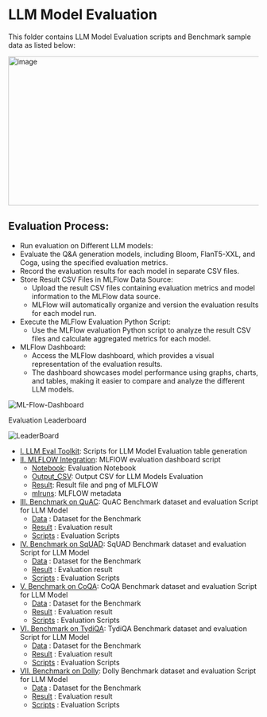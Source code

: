 # LLM Model Evaluation

This folder contains LLM Model Evaluation scripts and Benchmark sample data as listed below:


<img src="https://github.com/EnterpriseLLM/SuperKnowa/assets/112084296/23766e0c-a39c-4139-ad78-a7c9ad2420cf" alt="image" width="700" height="300">

## Evaluation Process:

-   Run evaluation on Different LLM models:
   - Evaluate the Q&A generation models, including Bloom, FlanT5-XXL, and Coga, using the specified evaluation metrics.
   - Record the evaluation results for each model in separate CSV files.
- Store Result CSV Files in MLFlow Data Source:
   - Upload the result CSV files containing evaluation metrics and model information to the MLFlow data source.
   - MLFlow will automatically organize and version the evaluation results for each model run.
- Execute the MLFlow Evaluation Python Script:
   - Use the MLFlow evaluation Python script to analyze the result CSV files and calculate aggregated metrics for each model.
- MLFlow Dashboard:
   - Access the MLFlow dashboard, which provides a visual representation of the evaluation results.
   - The dashboard showcases model performance using graphs, charts, and tables, making it easier to compare and analyze the different LLM models.

![ML-Flow-Dashboard](https://github.com/EnterpriseLLM/SuperKnowa/assets/112084296/2b3ca47b-e779-4411-8c8a-2d4715bdc9fe)

Evaluation Leaderboard


![LeaderBoard](https://github.com/EnterpriseLLM/SuperKnowa/assets/112084296/3f7c8334-e8f2-4f9a-8ce4-b398871a46ca)



- [I. LLM Eval Toolkit](I.%20LLM%20Eval%20Toolkit): Scripts for LLM Model Evaluation table generation
- [II. MLFLOW Integration](II.%20MLFLOW%20Integration): MLFlOW evaluation dashboard script
   - [Notebook](II.%20MLFLOW%20Integration/Notebook): Evaluation Notebook
   - [Output_CSV](II.%20MLFLOW%20Integration/Output_CSV): Output CSV for LLM Models Evaluation
   - [Result](II.%20MLFLOW%20Integration/Result): Result file and png of MLFLOW
   - [mlruns](II.%20MLFLOW%20Integration/mlruns): MLFLOW metadata 
- [III. Benchmark on QuAC](III.%20Benchmark%20on%20QuAC): QuAC Benchmark dataset and evaluation Script for LLM Model
   - [Data](III.%20Benchmark%20on%20QuAC/Data) : Dataset for the Benchmark 
   - [Result](III.%20Benchmark%20on%20QuAC/Result) : Evaluation result 
   - [Scripts](III.%20Benchmark%20on%20QuAC/Scripts) : Evaluation Scripts 
- [IV. Benchmark on SqUAD](IV.%20Benchmark%20on%20SqUAD): SqUAD Benchmark dataset and evaluation Script for LLM Model
   - [Data](IV.%20Benchmark%20on%20SqUAD/Data) : Dataset for the Benchmark 
   - [Result](IV.%20Benchmark%20on%20SqUAD/Result) : Evaluation result 
   - [Scripts](IV.%20Benchmark%20on%20SqUAD/Scripts) : Evaluation Scripts 
- [V. Benchmark on CoQA](V.%20Benchmark%20on%20CoQA): CoQA Benchmark dataset and evaluation Script for LLM Model
   - [Data](V.%20Benchmark%20on%20CoQA/Data) : Dataset for the Benchmark 
   - [Result](V.%20Benchmark%20on%20CoQA/Result) : Evaluation result 
   - [Scripts](V.%20Benchmark%20on%20CoQA/Scripts) : Evaluation Scripts 
- [VI. Benchmark on TydiQA](VI.%20Benchmark%20on%20TydiQA): TydiQA Benchmark dataset and evaluation Script for LLM Model
   - [Data](VI.%20Benchmark%20on%20TydiQA/Data) : Dataset for the Benchmark 
   - [Result](VI.%20Benchmark%20on%20TydiQA/Result) : Evaluation result 
   - [Scripts](VI.%20Benchmark%20on%20TydiQA/Scripts) : Evaluation Scripts 
- [VII. Benchmark on Dolly](VII.%20Benchmark%20on%20Dolly): Dolly Benchmark dataset and evaluation Script for LLM Model
   - [Data](Data) : Dataset for the Benchmark 
   - [Result](Result) : Evaluation result 
   - [Scripts](Scripts) : Evaluation Scripts 
